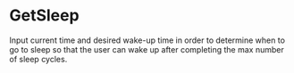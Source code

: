 # GetSleep
Input current time and desired wake-up time in order to determine when to go to sleep so that the user can wake up after completing the max number of sleep cycles.
